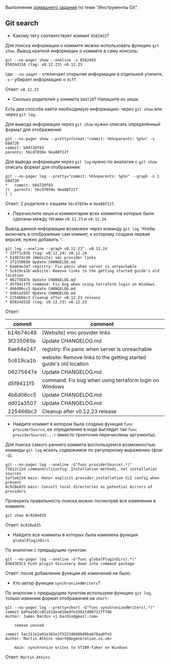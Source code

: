 Выполнение [домашнего задания](https://github.com/netology-code/sysadm-homeworks/blob/devsys10/02-git-04-tools/README.md) по теме "Инструменты Git".

## Git search

- Какому тегу соответствует коммит `85024d3`?

Для поиска информации о коммите можно использовать функцию `git show`. Вывод краткой информации о коммите в саму консоль:

```shell
git --no-pager show --oneline -s 85024d3
85024d310 (tag: v0.12.23) v0.12.23
```

где: `--no-pager` - отключает открытие информации в отдельной утилите, `-s` - убирает информацию о `diff`.

Ответ: `v0.12.23`

- Сколько родителей у коммита `b8d720`? Напишите их хеши.

Есть два способа найти необходимую информацию: через `git show` или через `git log`.

Для вывода информации через `git show` нужно описать определённый формат для отображения:
```shell
git --no-pager show --pretty=format:"commit: %h%nparents: %p%n" -s b8d720
commit: b8d720f83
parents: 56cd7859e 9ea88f22f
```

Для вывода информации через `git log` нужно по аналогии с `git show` описать формат для отображения:

```shell
git --no-pager log --pretty="commit: %h%nparents: %p%n" --graph -n 1 b8d720
*   commit: b8d720f83
|\  parents: 56cd7859e 9ea88f22f
| | 
```

Ответ: 2 родителя с хэшами `56cd7859e` и `9ea88f22f`.

- Перечислите хеши и комментарии всех коммитов которые были сделаны между тегами `v0.12.23` и `v0.12.24`.

Вывод данной информации возможен через команду `git log`. Чтобы включить в отображение сам коммит, к которому создана первая версия, нужно добавить `^`.

```shell
git log --oneline --graph v0.12.23^..v0.12.24
* 33ff1c03b (tag: v0.12.24) v0.12.24
* b14b74c49 [Website] vmc provider links
* 3f235065b Update CHANGELOG.md
* 6ae64e247 registry: Fix panic when server is unreachable
* 5c619ca1b website: Remove links to the getting started guide's old location
* 06275647e Update CHANGELOG.md
* d5f9411f5 command: Fix bug when using terraform login on Windows
* 4b6d06cc5 Update CHANGELOG.md
* dd01a3507 Update CHANGELOG.md
* 225466bc3 Cleanup after v0.12.23 release
* 85024d310 (tag: v0.12.23) v0.12.23
```

Ответ:

| commit    | comment                                                           |
|-----------|-------------------------------------------------------------------|
| b14b74c49 | [Website] vmc provider links                                      |
| 3f235065b | Update CHANGELOG.md                                               |
| 6ae64e247 | registry: Fix panic when server is unreachable                    |
| 5c619ca1b | website: Remove links to the getting started guide's old location |
| 06275647e | Update CHANGELOG.md                                               |
| d5f9411f5 | command: Fix bug when using terraform login on Windows            |
| 4b6d06cc5 | Update CHANGELOG.md                                               |
| dd01a3507 | Update CHANGELOG.md                                               |
| 225466bc3 | Cleanup after v0.12.23 release                                    |

- Найдите коммит в котором была создана функция `func providerSource`, ее определение в коде выглядит так `func providerSource(...)` (вместо троеточия перечислены аргументы).

Для поиска самого раннего коммита воспользуемся возможностью команды `git log` искать содержимое по регулярному выражению (флаг `-G`).

```shell
git --no-pager log --oneline -G"func providerSource(.*)"
f5012c12d command/cliconfig: Installation methods, not installation sources
5af1e6234 main: Honor explicit provider_installation CLI config when present
8c928e835 main: Consult local directories as potential mirrors of providers
```

Проверить правильность поиска можно посмотрев все изменения в коммите:
```shell
git show 8c928e835
```

Ответ: `8c928e835`

- Найдите все коммиты в которых была изменена функция `globalPluginDirs`

По аналогии с предыдущим пунктом:

```shell
git --no-pager log --oneline -G"func globalPluginDirs(.*)"
8364383c3 Push plugin discovery down into command package
```

Ответ: после добавления функции её изменений не было.

- Кто автор функции `synchronizedWriters`?

По аналогии с предыдущим пунктом используем функцию `git log`, только изменим формат отображения на `short`:

```shell
git --no-pager log --pretty=short -G"func synchronizedWriters(.*)"
commit bdfea50cc85161dea41be0fe3381fd98731ff786
Author: James Bardin <j.bardin@gmail.com>

    remove unused

commit 5ac311e2a91e381e2f52234668b49ba670aa0fe5
Author: Martin Atkins <mart@degeneration.co.uk>

    main: synchronize writes to VT100-faker on Windows
```

Ответ: `Martin Atkins`